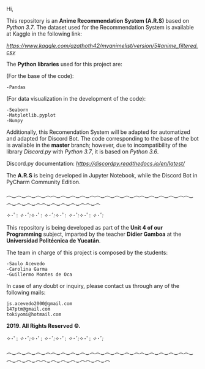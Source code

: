 Hi, 

This repository is an **Anime Recommendation System (A.R.S)** based on _Python 3.7_.
The dataset used for the Recommendation System is available at Kaggle in the following link: 

_https://www.kaggle.com/azathoth42/myanimelist/version/5#anime_filtered.csv_

The **Python libraries** used for this project are:

(For the base of the code):
  
    -Pandas
    
(For data visualization in the development of the code):
  
    -Seaborn
    -Matplotlib.pyplot
    -Numpy
    
Additionally, this Recomendation System will be adapted for automatized and adapted for Discord Bot.
The code corresponding to the base of the bot is available in the **master** branch; however, due to incompatibility of the library _Discord.py_ with _Python 3.7_, it is based on _Python 3.6_. 


Discord.py documentation: _https://discordpy.readthedocs.io/en/latest/_


The **A.R.S** is being developed in Jupyter Notebook, while the Discord Bot in PyCharm Community Edition.

︵‿︵‿︵‿︵‿︵︵‿︵‿︵‿︵‿︵︵‿︵‿︵‿︵‿︵︵‿︵‿︵‿︵‿︵︵‿︵‿︵‿︵‿︵︵‿︵‿︵‿︵‿︵︵‿︵


✧･ﾟ: *✧･ﾟ:*✧･ﾟ: *✧･ﾟ:*✧･ﾟ: *✧･ﾟ:*✧･ﾟ: *✧･ﾟ:*    

This repository is being developed as part of the **Unit 4 of our Programming** subject, imparted by the teacher **Didier Gamboa** at the **Universidad Politécnica de Yucatán**.
  
  The team in charge of this project is composed by the students:
  
    -Saulo Acevedo
    -Carolina Garma
    -Guillermo Montes de Oca
    
 In case of any doubt or inquiry, please contact us through any of the following mails:
 
    js.acevedo2000@gmail.com
    147ptm@gmail.com
    tokiyomi@hotmail.com

**2019. All Rights Reserved ©.**

✧･ﾟ: *✧･ﾟ:*✧･ﾟ: *✧･ﾟ:*✧･ﾟ: *✧･ﾟ:*✧･ﾟ: *✧･ﾟ:*   

︵‿︵‿︵‿︵‿︵︵‿︵‿︵‿︵‿︵︵‿︵‿︵‿︵‿︵︵‿︵‿︵‿︵‿︵︵‿︵‿︵‿︵‿︵︵‿︵‿︵‿︵‿︵︵‿︵‿︵
